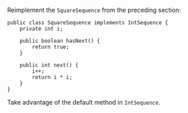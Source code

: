 Reimplement the `SquareSequence` from the preceding section:

    public class SquareSequence implements IntSequence {
        private int i;

        public boolean hasNext() {
            return true;
        }

        public int next() {
            i++;
            return i * i;
        }
    }
    
Take advantage of the default method in `IntSequence`.    
